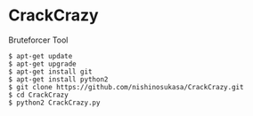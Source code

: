 # CrackCrazy
Bruteforcer Tool
```
$ apt-get update
$ apt-get upgrade
$ apt-get install git
$ apt-get install python2
$ git clone https://github.com/nishinosukasa/CrackCrazy.git
$ cd CrackCrazy
$ python2 CrackCrazy.py
```
